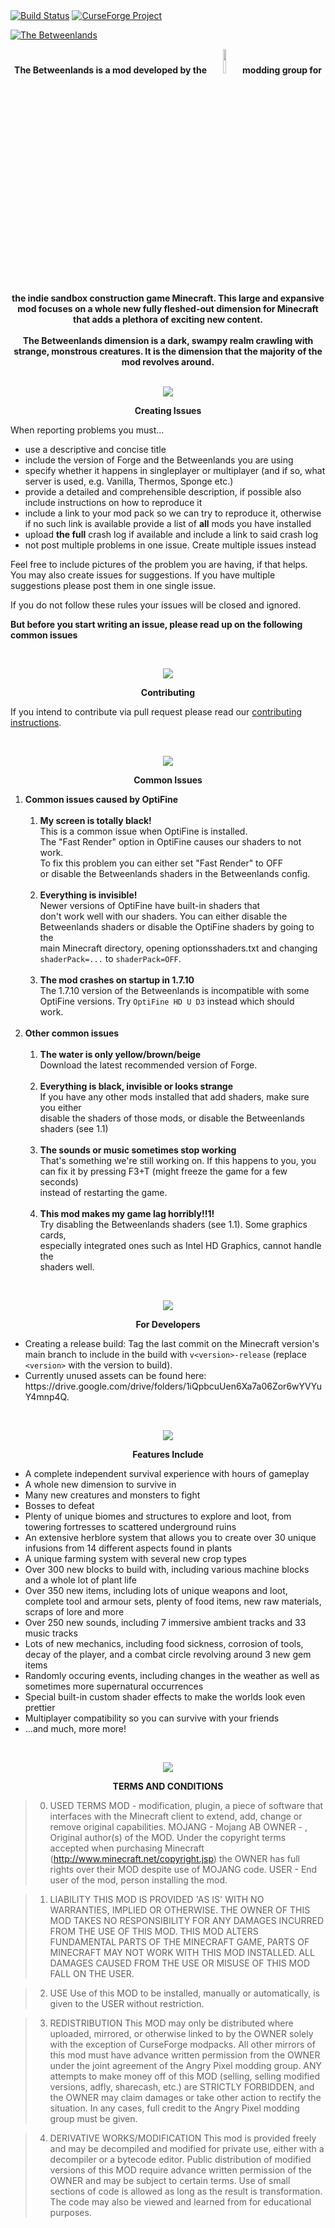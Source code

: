 <html>
<body>
<a href="https://travis-ci.org/Angry-Pixel/The-Betweenlands"><img src="https://img.shields.io/travis/Angry-Pixel/The-Betweenlands.svg" alt="Build Status"/></a>
<a href="https://minecraft.curseforge.com/projects/angry-pixel-the-betweenlands-mod"><img src="http://cf.way2muchnoise.eu/short_angry-pixel-the-betweenlands-mod.svg" alt="CurseForge Project"/></a>

<a href="http://www.minecraftforum.net/forums/mapping-and-modding/minecraft-mods/1441135-the-betweenlands-a-dark-hostile-environment-1-10-2"><img src="http://i.imgur.com/Q3JTGqu.png" alt="The Betweenlands"/></a>

<p align="center">
  <b>The Betweenlands is a mod developed by the 
  <a href="https://github.com/Angry-Pixel"><img src='http://svgshare.com/i/i6.svg' width=10% height=10%></a>
  modding group for the indie sandbox construction game Minecraft. This large and expansive mod focuses on a whole new fully fleshed-out  dimension for Minecraft that adds a plethora of exciting new content.<br><br>
  The Betweenlands dimension is a dark, swampy realm crawling with strange, monstrous creatures. It is the dimension that the majority of the mod revolves around.<br><br></b>
</p>

<p align="center">
  <img src="http://i.imgur.com/5AgEXax.png">
</p>

<p align="center"><b>Creating Issues</b></p>

When reporting problems you must...
<ul>
  <li>use a descriptive and concise title</li>
  <li>include the version of Forge and the Betweenlands you are using</li>
  <li>specify whether it happens in singleplayer or multiplayer (and if so, what server is used, e.g. Vanilla, Thermos, Sponge etc.)</li>
  <li>provide a detailed and comprehensible description, if possible also include instructions on how to reproduce it</li>
  <li>include a link to your mod pack so we can try to reproduce it, otherwise if no such link is available provide a list of <b>all</b> mods you have installed</li>
  <li>upload <b>the full</b> crash log if available and include a link to said crash log</li>
  <li>not post multiple problems in one issue. Create multiple issues instead</li>
</ul>
<p>
Feel free to include pictures of the problem you are having, if that helps.
You may also create issues for suggestions. If you have multiple suggestions please post them in one single issue.
<p>
If you do not follow these rules your issues will be closed and ignored.
  
**But before you start writing an issue, please read up on the following common issues**
</p>
<br>

<p align="center">
  <img src="http://i.imgur.com/5AgEXax.png">
</p>

<p align="center"><b>Contributing</b></p>

If you intend to contribute via pull request please read our [contributing instructions](CONTRIBUTING.md).

<br>

<p align="center">
  <img src="http://i.imgur.com/5AgEXax.png">
</p>

<p align="center"><b>Common Issues</b></p>

<p align="center">

<ol>
  <li><b>Common issues caused by OptiFine</b>
    <ol>
      <br><li><b>My screen is totally black!</b><br>
       This is a common issue when OptiFine is installed.<br>
       The "Fast Render" option in OptiFine causes our shaders to not work.<br>
       To fix this problem you can either set "Fast Render" to OFF<br>
       or disable the Betweenlands shaders in the Betweenlands config.
      </li>
      <br><li><b>Everything is invisible!</b><br>
       Newer versions of OptiFine have built-in shaders that<br>
       don't work well with our shaders. You can either disable the<br>
       Betweenlands shaders or disable the OptiFine shaders by going to the<br>
       main Minecraft directory, opening optionsshaders.txt and changing<br>
       <code>shaderPack=...</code> to <code>shaderPack=OFF</code>.
      </li>
      <br><li><b>The mod crashes on startup in 1.7.10</b><br>
       The 1.7.10 version of the Betweenlands is incompatible with some<br>
       OptiFine versions. Try <code>OptiFine HD U D3</code> instead which should<br>
       work.
      </li>
    </ol>
  </li>
  <br><li><b>Other common issues</b>
    <ol>
      <br><li><b>The water is only yellow/brown/beige</b><br>
        Download the latest recommended version of Forge.
      </li>
      <br><li><b>Everything is black, invisible or looks strange</b><br>
        If you have any other mods installed that add shaders, make sure you either<br>
        disable the shaders of those mods, or disable the Betweenlands shaders (see 1.1)
      </li>
      <br><li><b>The sounds or music sometimes stop working</b><br>
        That's something we're still working on. If this happens to you, you<br>
        can fix it by pressing F3+T (might freeze the game for a few seconds)<br>
        instead of restarting the game.
      </li>
      <br><li><b>This mod makes my game lag horribly!!1!</b><br>
        Try disabling the Betweenlands shaders (see 1.1). Some graphics cards,<br>
        especially integrated ones such as Intel HD Graphics, cannot handle the<br>
        shaders well.
      </li>
    </ol>
  </li>
</ol>
</p>

<br>

<p align="center">
  <img src="http://i.imgur.com/5AgEXax.png">
</p>

<p align="center"><b>For Developers</b></p>
<ul>
  <li>Creating a release build: Tag the last commit on the Minecraft version's main branch to include in the build with <code>v&lt;version&gt;-release</code> (replace <code>&lt;version&gt;</code> with the version to build).</li>
  <li>Currently unused assets can be found here: https://drive.google.com/drive/folders/1iQpbcuUen6Xa7a06Zor6wYVYuY4mnp4Q.</li>
</ul>

<br>

<p align="center">
  <img src="http://i.imgur.com/5AgEXax.png">
</p>

<p align="center"><b>Features Include</b></p>
<ul>
  <li>A complete independent survival experience with hours of gameplay</li>
  <li>A whole new dimension to survive in</li>
  <li>Many new creatures and monsters to fight</li>
  <li>Bosses to defeat</li>
  <li>Plenty of unique biomes and structures to explore and loot, from towering fortresses to scattered underground ruins</li>
  <li>An extensive herblore system that allows you to create over 30 unique infusions from 14 different aspects found in plants</li>
  <li>A unique farming system with several new crop types</li>
  <li>Over 300 new blocks to build with, including various machine blocks and a whole lot of plant life</li>
  <li>Over 350 new items, including lots of unique weapons and loot, complete tool and armour sets, plenty of food items, new raw materials, scraps of lore and more</li>
  <li>Over 250 new sounds, including 7 immersive ambient tracks and 33 music tracks</li>
  <li>Lots of new mechanics, including food sickness, corrosion of tools, decay of the player, and a combat circle revolving around 3 new gem items</li>
  <li>Randomly occuring events, including changes in the weather as well as sometimes more supernatural occurrences</li>
  <li>Special built-in custom shader effects to make the worlds look even prettier</li>
  <li>Multiplayer compatibility so you can survive with your friends</li>
  <li>...and much, more more!</li>
</ul><br>

<p align="center">
  <img src="http://i.imgur.com/5AgEXax.png">
</p>

<p align="center"><b>TERMS AND CONDITIONS</b></p>

> 0. USED TERMS
> MOD - modification, plugin, a piece of software that interfaces with the Minecraft client to extend, add, change or remove original capabilities.
> MOJANG - Mojang AB
> OWNER - , Original author(s) of the MOD. Under the copyright terms accepted when purchasing Minecraft (http://www.minecraft.net/copyright.jsp) the OWNER has full rights over their MOD despite use of MOJANG code.
> USER - End user of the mod, person installing the mod.

> 1. LIABILITY
> THIS MOD IS PROVIDED 'AS IS' WITH NO WARRANTIES, IMPLIED OR OTHERWISE. THE OWNER OF THIS MOD TAKES NO RESPONSIBILITY FOR ANY DAMAGES INCURRED FROM THE USE OF THIS MOD. THIS MOD ALTERS FUNDAMENTAL PARTS OF THE MINECRAFT GAME, PARTS OF MINECRAFT MAY NOT WORK WITH THIS MOD INSTALLED. ALL DAMAGES CAUSED FROM THE USE OR MISUSE OF THIS MOD FALL ON THE USER.

> 2. USE
> Use of this MOD to be installed, manually or automatically, is given to the USER without restriction.

> 3. REDISTRIBUTION
> This MOD may only be distributed where uploaded, mirrored, or otherwise linked to by the OWNER solely with the exception of CurseForge modpacks. All other mirrors of this mod must have advance written permission from the OWNER under the joint agreement of the Angry Pixel modding group. ANY attempts to make money off of this MOD (selling, selling modified versions, adfly, sharecash, etc.) are STRICTLY FORBIDDEN, and the OWNER may claim damages or take other action to rectify the situation. In any cases, full credit to the Angry Pixel modding group must be given.

> 4. DERIVATIVE WORKS/MODIFICATION
> This mod is provided freely and may be decompiled and modified for private use, either with a decompiler or a bytecode editor. Public distribution of modified versions of this MOD require advance written permission of the OWNER and may be subject to certain terms. Use of small sections of code is allowed as long as the result is transformation. The code may also be viewed and learned from for educational purposes.

</body>
</html>
